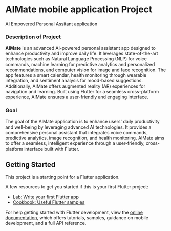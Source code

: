 # AIMate mobile application Project
AI Empovered Personal Assitant application

### Description of Project
**AIMate** is an advanced AI-powered personal assistant app designed to enhance productivity and improve daily life. It leverages state-of-the-art technologies such as Natural Language Processing (NLP) for voice commands, machine learning for predictive analytics and personalized recommendations, and computer vision for image and face recognition. The app features a smart calendar, health monitoring through wearable integration, and sentiment analysis for mood-based suggestions. Additionally, AIMate offers augmented reality (AR) experiences for navigation and learning. Built using Flutter for a seamless cross-platform experience, AIMate ensures a user-friendly and engaging interface.


### Goal
The goal of the AIMate application is to enhance users' daily productivity and well-being by leveraging advanced AI technologies. It provides a comprehensive personal assistant that integrates voice commands, predictive analytics, image recognition, and health monitoring. AIMate aims to offer a seamless, intelligent experience through a user-friendly, cross-platform interface built with Flutter.

## Getting Started

This project is a starting point for a Flutter application.

A few resources to get you started if this is your first Flutter project:

- [Lab: Write your first Flutter app](https://docs.flutter.dev/get-started/codelab)
- [Cookbook: Useful Flutter samples](https://docs.flutter.dev/cookbook)

For help getting started with Flutter development, view the
[online documentation](https://docs.flutter.dev/), which offers tutorials,
samples, guidance on mobile development, and a full API reference.
